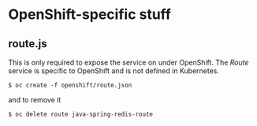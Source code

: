 # OpenShift-specific stuff

## route.js

This is only required to expose the service on under OpenShift. The *Route* service is specific to OpenShift and is not defined in Kubernetes.

    $ oc create -f openshift/route.json
    
and to remove it

    $ oc delete route java-spring-redis-route